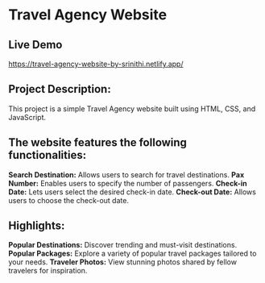 # Travel Agency Website

## Live Demo
https://travel-agency-website-by-srinithi.netlify.app/

## Project Description:
This project is a simple Travel Agency website built using HTML, CSS, and JavaScript. 

## The website features the following functionalities:

**Search Destination:** Allows users to search for travel destinations.
**Pax Number:** Enables users to specify the number of passengers.
**Check-in Date:** Lets users select the desired check-in date.
**Check-out Date:** Allows users to choose the check-out date.

## Highlights:

**Popular Destinations:** Discover trending and must-visit destinations.
**Popular Packages:** Explore a variety of popular travel packages tailored to your needs.
**Traveler Photos:** View stunning photos shared by fellow travelers for inspiration.

